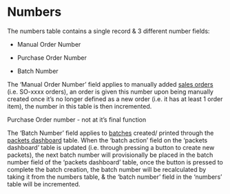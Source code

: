 # Numbers

The numbers table contains a single record & 3 different number fields:

- Manual Order Number

- Purchase Order Number

- Batch Number

The ‘Manual Order Number’ field applies to manually added [sales orders](salesOrders.md) (i.e. SO-xxxx orders), an order is given this number upon being manually created once it’s no longer defined as a new order (i.e. it has at least 1 order item), the number in this table is then incremented.

Purchase Order number - not at it’s final function

The ‘Batch Number’ field applies to [batches](batches.md) created/ printed through the [packets dashboard](packetsDash.md) table. When the ‘batch action’ field on the ‘packets dashboard’ table is updated (i.e. through pressing a button to create new packets), the next batch number will provisionally be placed in the batch number field of the ‘packets dashboard’ table, once the button is pressed to complete the batch creation, the batch number will be recalculated by taking it from the numbers table, & the ‘batch number’ field in the ‘numbers’ table will be incremented.
